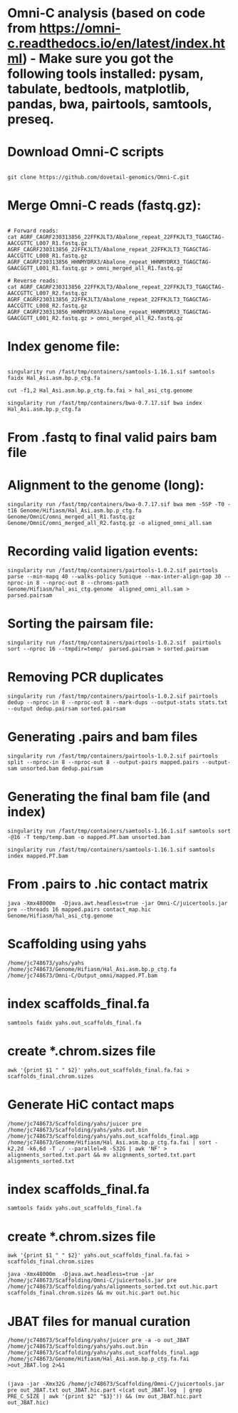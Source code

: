 # Omni-C analysis (based on code from https://omni-c.readthedocs.io/en/latest/index.html) - Make sure you got the following tools installed: pysam, tabulate, bedtools, matplotlib, pandas, bwa, pairtools, samtools, preseq. 

# Download Omni-C scripts

```{bash}

git clone https://github.com/dovetail-genomics/Omni-C.git

```

# Merge Omni-C reads (fastq.gz):

```{bash}

# Forward reads:
cat AGRF_CAGRF230313856_22FFKJLT3/Abalone_repeat_22FFKJLT3_TGAGCTAG-AACCGTTC_L007_R1.fastq.gz AGRF_CAGRF230313856_22FFKJLT3/Abalone_repeat_22FFKJLT3_TGAGCTAG-AACCGTTC_L008_R1.fastq.gz AGRF_CAGRF230313856_HHNMYDRX3/Abalone_repeat_HHNMYDRX3_TGAGCTAG-GAACGGTT_L001_R1.fastq.gz > omni_merged_all_R1.fastq.gz

# Reverse reads:
cat AGRF_CAGRF230313856_22FFKJLT3/Abalone_repeat_22FFKJLT3_TGAGCTAG-AACCGTTC_L007_R2.fastq.gz AGRF_CAGRF230313856_22FFKJLT3/Abalone_repeat_22FFKJLT3_TGAGCTAG-AACCGTTC_L008_R2.fastq.gz AGRF_CAGRF230313856_HHNMYDRX3/Abalone_repeat_HHNMYDRX3_TGAGCTAG-GAACGGTT_L001_R2.fastq.gz > omni_merged_all_R2.fastq.gz

```
# Index genome file:
```{bash}

singularity run /fast/tmp/containers/samtools-1.16.1.sif samtools faidx Hal_Asi.asm.bp.p_ctg.fa

cut -f1,2 Hal_Asi.asm.bp.p_ctg.fa.fai > hal_asi_ctg.genome

singularity run /fast/tmp/containers/bwa-0.7.17.sif bwa index Hal_Asi.asm.bp.p_ctg.fa
```

# From .fastq to final valid pairs bam file

# Alignment to the genome (long):
```{bash}
singularity run /fast/tmp/containers/bwa-0.7.17.sif bwa mem -5SP -T0 -t16 Genome/Hifiasm/Hal_Asi.asm.bp.p_ctg.fa Genome/OmniC/omni_merged_all_R1.fastq.gz Genome/OmniC/omni_merged_all_R2.fastq.gz -o aligned_omni_all.sam
```
# Recording valid ligation events:
```{bash}
singularity run /fast/tmp/containers/pairtools-1.0.2.sif pairtools parse --min-mapq 40 --walks-policy 5unique --max-inter-align-gap 30 --nproc-in 8 --nproc-out 8 --chroms-path Genome/Hifiasm/hal_asi_ctg.genome  aligned_omni_all.sam >  parsed.pairsam
```
# Sorting the pairsam file:
```{bash}
singularity run /fast/tmp/containers/pairtools-1.0.2.sif  pairtools sort --nproc 16 --tmpdir=temp/  parsed.pairsam > sorted.pairsam
```
# Removing PCR duplicates
```{bash}
singularity run /fast/tmp/containers/pairtools-1.0.2.sif pairtools dedup --nproc-in 8 --nproc-out 8 --mark-dups --output-stats stats.txt --output dedup.pairsam sorted.pairsam
```
# Generating .pairs and bam files
```{bash}
singularity run /fast/tmp/containers/pairtools-1.0.2.sif pairtools split --nproc-in 8 --nproc-out 8 --output-pairs mapped.pairs --output-sam unsorted.bam dedup.pairsam
```
# Generating the final bam file (and index)
```{bash}
singularity run /fast/tmp/containers/samtools-1.16.1.sif samtools sort -@16 -T temp/temp.bam -o mapped.PT.bam unsorted.bam

singularity run /fast/tmp/containers/samtools-1.16.1.sif samtools index mapped.PT.bam
```
# From .pairs to .hic contact matrix
```{bash}
java -Xmx48000m  -Djava.awt.headless=true -jar Omni-C/juicertools.jar pre --threads 16 mapped.pairs contact_map.hic Genome/Hifiasm/hal_asi_ctg.genome
```
# Scaffolding using yahs
```{bash}
/home/jc748673/yahs/yahs /home/jc748673/Genome/Hifiasm/Hal_Asi.asm.bp.p_ctg.fa /home/jc748673/Omni-C/Output_omni/mapped.PT.bam
```
# index scaffolds_final.fa
```{bash}
samtools faidx yahs.out_scaffolds_final.fa
```
# create *.chrom.sizes file
```{bash}
awk '{print $1 " " $2}' yahs.out_scaffolds_final.fa.fai > scaffolds_final.chrom.sizes
```
# Generate HiC contact maps
```{bash}
/home/jc748673/Scaffolding/yahs/juicer pre /home/jc748673/Scaffolding/yahs/yahs.out.bin /home/jc748673/Scaffolding/yahs/yahs.out_scaffolds_final.agp /home/jc748673/Genome/Hifiasm/Hal_Asi.asm.bp.p_ctg.fa.fai | sort -k2,2d -k6,6d -T ./ --parallel=8 -S32G | awk 'NF' > alignments_sorted.txt.part && mv alignments_sorted.txt.part alignments_sorted.txt
```

# index scaffolds_final.fa
```{bash}
samtools faidx yahs.out_scaffolds_final.fa
```
# create *.chrom.sizes file
```{bash}
awk '{print $1 " " $2}' yahs.out_scaffolds_final.fa.fai > scaffolds_final.chrom.sizes

java -Xmx48000m  -Djava.awt.headless=true -jar /home/jc748673/Scaffolding/Omni-C/juicertools.jar pre /home/jc748673/Scaffolding/yahs/alignments_sorted.txt out.hic.part scaffolds_final.chrom.sizes && mv out.hic.part out.hic
```

# JBAT files for manual curation 
```{bash}
/home/jc748673/Scaffolding/yahs/juicer pre -a -o out_JBAT /home/jc748673/Scaffolding/yahs/yahs.out.bin /home/jc748673/Scaffolding/yahs/yahs.out_scaffolds_final.agp /home/jc748673/Genome/Hifiasm/Hal_Asi.asm.bp.p_ctg.fa.fai >out_JBAT.log 2>&1


(java -jar -Xmx32G /home/jc748673/Scaffolding/Omni-C/juicertools.jar pre out_JBAT.txt out_JBAT.hic.part <(cat out_JBAT.log  | grep PRE_C_SIZE | awk '{print $2" "$3}')) && (mv out_JBAT.hic.part out_JBAT.hic)

```


